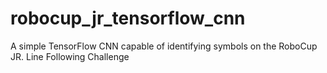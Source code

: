 # robocup_jr_tensorflow_cnn
A simple TensorFlow CNN capable of identifying symbols on the RoboCup JR. Line Following Challenge
